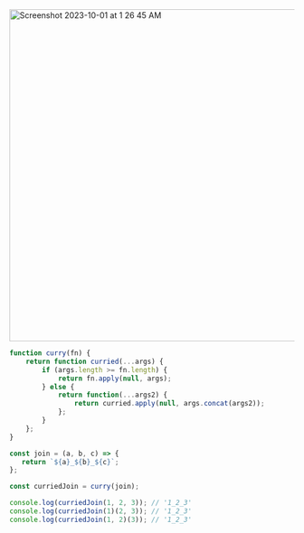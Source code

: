 <img width="588" alt="Screenshot 2023-10-01 at 1 26 45 AM" src="https://github.com/cheatsheet1999/FrontEndCollection/assets/37787994/211f0372-2e94-49e0-8246-d478ddd6e18f">     

 
```js 
function curry(fn) {
    return function curried(...args) {
        if (args.length >= fn.length) {
            return fn.apply(null, args);
        } else {
            return function(...args2) {
                return curried.apply(null, args.concat(args2));
            };
        }
    };
}

const join = (a, b, c) => {
   return `${a}_${b}_${c}`;
};

const curriedJoin = curry(join);

console.log(curriedJoin(1, 2, 3)); // '1_2_3'
console.log(curriedJoin(1)(2, 3)); // '1_2_3'
console.log(curriedJoin(1, 2)(3)); // '1_2_3'

```
